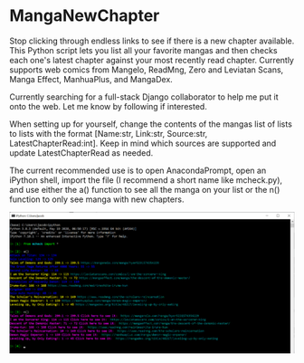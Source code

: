 # MangaNewChapter
Stop clicking through endless links to see if there is a new chapter available. This Python script lets you list all your favorite mangas and then checks each one's latest chapter against your most recently read chapter. Currently supports web comics from Mangelo, ReadMng, Zero and Leviatan Scans, Manga Effect, ManhuaPlus, and MangaDex.

Currently searching for a full-stack Django collaborator to help me put it onto the web. Let me know by following if interested.

When setting up for yourself, change the contents of the mangas list of lists to lists with the format \[Name:str, Link:str, Source:str, LatestChapterRead:int\]. Keep in mind which sources are supported and update LatestChapterRead as needed.

The current recommended use is to open AnacondaPrompt, open an iPython shell, import the file (I recommend a short name like mcheck.py), and use either the a() function to see all the manga on your list or the n() function to only see manga with new chapters.

<img src="mcheck_ex.png"/>
